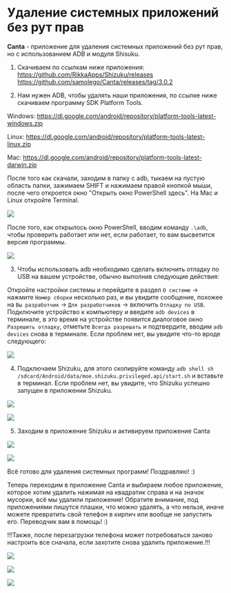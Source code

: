 # Удаление системных приложений без рут прав

**Сanta** - приложение для удаления системных приложений без рут прав, но c использованием ADB и модуля Shisuku.

1. Скачиваем по ссылкам ниже приложения:
https://github.com/RikkaApps/Shizuku/releases
https://github.com/samolego/Canta/releases/tag/3.0.2

2. Нам нужен ADB, чтобы удалять наши приложения, по ссылке ниже скачиваем программу SDK Platform Tools.

Windows: https://dl.google.com/android/repository/platform-tools-latest-windows.zip

Linux: https://dl.google.com/android/repository/platform-tools-latest-linux.zip

Mac: https://dl.google.com/android/repository/platform-tools-latest-darwin.zip

После того как скачали, заходим в папку с adb, тыкаем на пустую область папки, зажимаем SHIFT и нажимаем правой кнопкой мыши, после чего откроется окно "Открыть окно PowerShell здесь". На Mac и Linux откройте Terminal. 
<img src="/img/android/uninstall-apps/1.png" style="margin: 15px auto; display: block">

После того, как открылоcь окно PowerShell, вводим команду `.\adb`, чтобы проверить работает или нет, если работает, то вам высветится версия программы.

<img src="/img/android/uninstall-apps/2.png" style="margin: 15px auto; display: block">

3. Чтобы использовать adb необходимо сделать включить отладку по USB на вашем устройстве, обычно выполнив следующие действия:

Откройте настройки системы и перейдите в раздел `О системе` -> нажмите `Номер сборки` несколько раз, и вы увидите сообщение, похожее на `Вы разработчик` ->  `Для разработчиков` -> включить `Отладку по USB`. Подключите устройство к компьютеру и введите `adb devices` в терминале, в это время на устройстве появится диалоговое окно `Разрешить отладку`, отметьте `Всегда разрешать` и подтвердите, вводим `adb devices` снова в терминале. Если проблем нет, вы увидите что-то вроде следующего:

<img src="/img/android/uninstall-apps/3.png" style="margin: 15px auto; display: block">

4. Подключаем Shizuku, для этого скопируйте команду `adb shell sh /sdcard/Android/data/moe.shizuku.privileged.api/start.sh` и вставьте в терминал. Если проблем нет, вы увидите, что Shizuku успешно запущен в приложении Shizuku.

<img src="/img/android/uninstall-apps/4.png" style="margin: 15px auto; display: block">

<img src="/img/android/uninstall-apps/5.png" style="margin: 15px auto; display: block">

5. Заходим в приложение Shizuku и активируем приложение Canta

<img src="/img/android/uninstall-apps/6.png" style="margin: 15px auto; display: block">
<img src="/img/android/uninstall-apps/7.png" style="margin: 15px auto; display: block">

Всё готово для удаления системных программ! Поздравляю! :)

Теперь переходим в приложение Canta и выбираем любое приложение, которое хотим удалить нажимая на квадратик справа и на значок мусорки, всё мы удалили приложение! Обратите внимание, под приложениями пишутся плашки, что можно удалять, а что нельзя, иначе можете превратить свой телефон в кирпич или вообще не запустить его. Переводчик вам в помощь! :)

!!!Также, после перезагрузки телефона может потребоваться заново настроить все сначала, если захотите снова удалить приложение.!!!

<img src="/img/android/uninstall-apps/8.png" style="margin: 15px auto; display: block">
<img src="/img/android/uninstall-apps/9.png" style="margin: 15px auto; display: block">
<img src="/img/android/uninstall-apps/10.png" style="margin: 15px auto; display: block">

